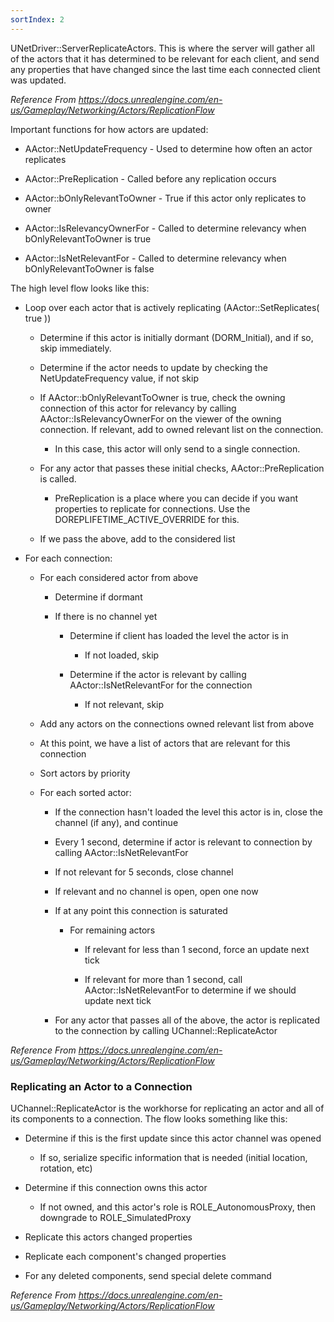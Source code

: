 ```yaml
---
sortIndex: 2
---
```


UNetDriver::ServerReplicateActors. This is where the server will gather all of the actors that it has determined to be relevant for each client, and send any properties that have changed since the last time each connected client was updated.

*Reference From <https://docs.unrealengine.com/en-us/Gameplay/Networking/Actors/ReplicationFlow>*

Important functions for how actors are updated:

- AActor::NetUpdateFrequency - Used to determine how often an actor replicates

- AActor::PreReplication - Called before any replication occurs

- AActor::bOnlyRelevantToOwner - True if this actor only replicates to owner

- AActor::IsRelevancyOwnerFor - Called to determine relevancy when bOnlyRelevantToOwner is true

- AActor::IsNetRelevantFor - Called to determine relevancy when bOnlyRelevantToOwner is false

The high level flow looks like this:

- Loop over each actor that is actively replicating (AActor::SetReplicates( true ))

  - Determine if this actor is initially dormant (DORM_Initial), and if so, skip immediately.

  - Determine if the actor needs to update by checking the NetUpdateFrequency value, if not skip

  - If AActor::bOnlyRelevantToOwner is true, check the owning connection of this actor for relevancy by calling AActor::IsRelevancyOwnerFor on the viewer of the owning connection. If relevant, add to owned relevant list on the connection.

    - In this case, this actor will only send to a single connection.

  - For any actor that passes these initial checks, AActor::PreReplication is called.

    - PreReplication is a place where you can decide if you want properties to replicate for connections. Use the DOREPLIFETIME_ACTIVE_OVERRIDE for this.

  - If we pass the above, add to the considered list

- For each connection:

  - For each considered actor from above

    - Determine if dormant

    - If there is no channel yet

      - Determine if client has loaded the level the actor is in

        - If not loaded, skip

      - Determine if the actor is relevant by calling AActor::IsNetRelevantFor for the connection

        - If not relevant, skip

  - Add any actors on the connections owned relevant list from above

  - At this point, we have a list of actors that are relevant for this connection

  - Sort actors by priority

  - For each sorted actor:

    - If the connection hasn't loaded the level this actor is in, close the channel (if any), and continue

    - Every 1 second, determine if actor is relevant to connection by calling AActor::IsNetRelevantFor

    - If not relevant for 5 seconds, close channel

    - If relevant and no channel is open, open one now

    - If at any point this connection is saturated

      - For remaining actors

        - If relevant for less than 1 second, force an update next tick

        - If relevant for more than 1 second, call AActor::IsNetRelevantFor to determine if we should update next tick

    - For any actor that passes all of the above, the actor is replicated to the connection by calling UChannel::ReplicateActor

*Reference From <https://docs.unrealengine.com/en-us/Gameplay/Networking/Actors/ReplicationFlow>*

### Replicating an Actor to a Connection

UChannel::ReplicateActor is the workhorse for replicating an actor and all of its components to a connection. The flow looks something like this:

- Determine if this is the first update since this actor channel was opened

  - If so, serialize specific information that is needed (initial location, rotation, etc)

- Determine if this connection owns this actor

  - If not owned, and this actor's role is ROLE_AutonomousProxy, then downgrade to ROLE_SimulatedProxy

- Replicate this actors changed properties

- Replicate each component's changed properties

- For any deleted components, send special delete command

*Reference From <https://docs.unrealengine.com/en-us/Gameplay/Networking/Actors/ReplicationFlow>*
